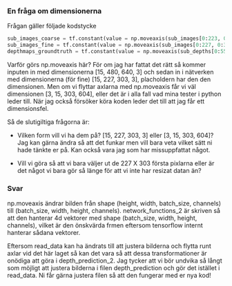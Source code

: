 ### En fråga om dimensionerna

Frågan gäller följade kodstycke

```python
sub_images_coarse = tf.constant(value = np.moveaxis(sub_images[0:223, 0:303, :, :], -1, 0), dtype = tf.float32, name = "images_coarse") 
sub_images_fine = tf.constant(value = np.moveaxis(sub_images[0:227, 0:303, :, :], -1, 0), dtype = tf.float32, name = "images_fine") 
depthmaps_groundtruth = tf.constant(value = np.moveaxis(sub_depths[0:55, 0:74, :], -1, 0), dtype = tf.float32, name = "depthmaps_groundtruth")
```
Varför görs np.moveaxis här? För om jag har fattat det rätt så kommer inputen in med dimensionerna [15, 480, 640, 3] och sedan in i nätverken med dimensionerna (för fine) [15, 227, 303, 3], placholdern har den den dimensionen. Men om vi flyttar axlarna med np.moveaxis får vi väl dimensionen [3, 15, 303, 604], eller det är i alla fall vad mina tester i python leder till. När jag också försöker köra koden leder det till att jag får ett dimensionsfel.

Så de slutigiltiga frågorna är:

- Vilken form vill vi ha dem på? [15, 227, 303, 3] eller [3, 15, 303, 604]? Jag kan gärna ändra så att det funkar men vill bara veta vilket sätt ni hade tänkte er på. Kan också vara jag som har missuppfattat något.

- Vill vi göra så att vi bara väljer ut de 227 X 303 första pixlarna eller är det något vi bara gör så länge för att vi inte har resizat datan än? 


### Svar

np.moveaxis ändrar bilden från shape (height, width, batch_size, channels) till (batch_size, width, height, channels). network_functions_2 är skriven så att den hanterar 4d vektorer med shape (batch_size, width, height, channels), vilket är den önskvärda frmen eftersom tensorflow internt hanterar sådana vektorer.

Eftersom read_data kan ha ändrats till att justera bilderna och flytta runt axlar vid det här laget så kan det vara så att dessa transformationer är onödiga att göra i depth_prediction_2. Jag tycker att vi bör undvika så långt som möjligt att justera bilderna i filen depth_prediction och gör det istället i read_data. Ni får gärna justera filen så att den fungerar med er nya kod!  

